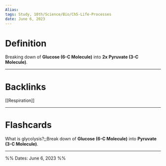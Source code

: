 ```yaml
---
Alias:
tags: Study, 10th/Science/Bio/Ch5-Life-Processes
date: June 6, 2023
---
```

# Definition
Breaking down of **Glucose (6-C Molecule)** into **2x** **Pyruvate (3-C Molecule)**.


---
# Backlinks
[[Respiration]]

---
# Flashcards
What is glycolysis?;;Break down of **Glucose (6-C Molecule)** into **Pyruvate (3-C Molecule)**.
<!--SR:!2025-09-19,611,300-->

---

%%
Dates: June 6, 2023
%%